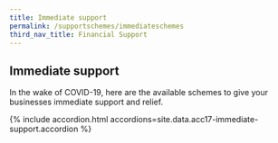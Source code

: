 ```yaml
---
title: Immediate support
permalink: /supportschemes/immediateschemes
third_nav_title: Financial Support
---
```

## Immediate support

In the wake of COVID-19, here are the available schemes to give your businesses immediate support and relief.

{% include accordion.html accordions=site.data.acc17-immediate-support.accordion %}
